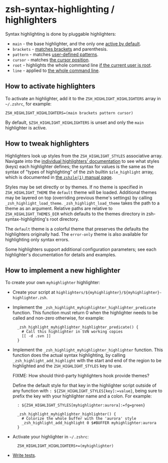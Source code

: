 zsh-syntax-highlighting / highlighters
======================================

Syntax highlighting is done by pluggable highlighters:

* `main` - the base highlighter, and the only one [active by default][1].
* `brackets` - [matches brackets][2] and parenthesis.
* `pattern` - matches [user-defined patterns][3].
* `cursor` - matches [the cursor position][4].
* `root` - highlights the whole command line [if the current user is root][5].
* `line` - applied to [the whole command line][6].

[1]: highlighters/main.md
[2]: highlighters/brackets.md
[3]: highlighters/pattern.md
[4]: highlighters/cursor.md
[5]: highlighters/root.md
[6]: highlighters/line.md


How to activate highlighters
----------------------------

To activate an highlighter, add it to the `ZSH_HIGHLIGHT_HIGHLIGHTERS` array in
`~/.zshrc`, for example:

    ZSH_HIGHLIGHT_HIGHLIGHTERS=(main brackets pattern cursor)

By default, `$ZSH_HIGHLIGHT_HIGHLIGHTERS` is unset and only the `main`
highlighter is active.


How to tweak highlighters
-------------------------

Highlighters look up styles from the `ZSH_HIGHLIGHT_STYLES` associative array.
Navigate into the [individual highlighters' documentation](highlighters/) to
see what styles (keys) each highlighter defines; the syntax for values is the
same as the syntax of "types of highlighting" of the zsh builtin
`$zle_highlight` array, which is documented in [the `zshzle(1)` manual
page][zshzle-Character-Highlighting].

[zshzle-Character-Highlighting]: http://zsh.sourceforge.net/Doc/Release/Zsh-Line-Editor.html#Character-Highlighting

Styles may be set directly or by themes. If no theme is specified in
`ZSH_HIGHLIGHT_THEME` the `default` theme will be loaded. Additional themes
may be layered on top (overriding previous theme's settings) by calling
`_zsh_highlight_load_theme`.  `_zsh_highlight_load_theme` takes the path to
a theme as an argument. Relative paths are relative to
`ZSH_HIGHLIGHT_THEMES_DIR` which defaults to the themes directory in
zsh-syntax-highlighting's root directory.

The `default` theme is a colorful theme that preserves the defaults the
highlighters originally had. The `error-only` theme is also available for
highlighting only syntax errors.

Some highlighters support additional configuration parameters; see each
highlighter's documentation for details and examples.


How to implement a new highlighter
----------------------------------

To create your own `myhighlighter` highlighter:

* Create your script at
    `highlighters/${myhighlighter}/${myhighlighter}-highlighter.zsh`.

* Implement the `_zsh_highlight_myhighlighter_highlighter_predicate` function.
  This function must return 0 when the highlighter needs to be called and
  non-zero otherwise, for example:

        _zsh_highlight_myhighlighter_highlighter_predicate() {
          # Call this highlighter in SVN working copies
          [[ -d .svn ]]
        }

* Implement the `_zsh_highlight_myhighlighter_highlighter` function.
  This function does the actual syntax highlighting, by calling
  `_zsh_highlight_add_highlight` with the start and end of the region to
  be highlighted and the `ZSH_HIGHLIGHT_STYLES` key to use.

  FIXME: How should third-party highlighters hook provide themes?

  Define the default
  style for that key in the highlighter script outside of any function with
  `: ${ZSH_HIGHLIGHT_STYLES[key]:=value}`, being sure to prefix
  the key with your highlighter name and a colon. For example:

        : ${ZSH_HIGHLIGHT_STYLES[myhighlighter:aurora]:=fg=green}

        _zsh_highlight_myhighlighter_highlighter() {
          # Colorize the whole buffer with the 'aurora' style
          _zsh_highlight_add_highlight 0 $#BUFFER myhighlighter:aurora
        }

* Activate your highlighter in `~/.zshrc`:

        ZSH_HIGHLIGHT_HIGHLIGHTERS+=(myhighlighter)

* [Write tests](../tests/README.md).
